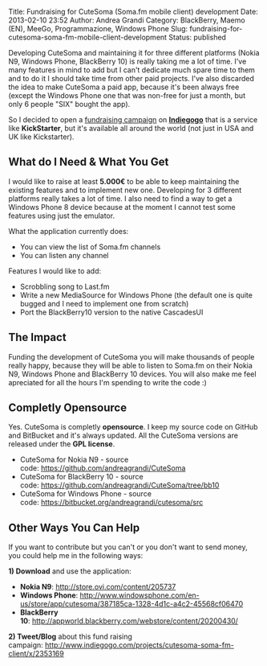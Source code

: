 Title: Fundraising for CuteSoma (Soma.fm mobile client) development
Date: 2013-02-10 23:52
Author: Andrea Grandi
Category: BlackBerry, Maemo (EN), MeeGo, Programmazione, Windows Phone
Slug: fundraising-for-cutesoma-soma-fm-mobile-client-development
Status: published

Developing CuteSoma and maintaining it for three different platforms
(Nokia N9, Windows Phone, BlackBerry 10) is really taking me a lot of
time. I've many features in mind to add but I can't dedicate much spare
time to them and to do it I should take time from other paid projects.
I've also discarded the idea to make CuteSoma a paid app, because it's
been always free (except the Windows Phone one that was non-free for
just a month, but only 6 people "SIX" bought the app).

So I decided to open a [fundraising
campaign](http://www.indiegogo.com/projects/cutesoma-soma-fm-client/x/2353169)
on
[**Indiegogo**](http://www.indiegogo.com/projects/cutesoma-soma-fm-client/x/2353169)
that is a service like **KickStarter**, but it's available all around
the world (not just in USA and UK like Kickstarter).

## What do I Need & What You Get

I would like to raise at least **5.000€** to be able to keep maintaining
the existing features and to implement new one. Developing for 3
different platforms really takes a lot of time. I also need to find a
way to get a Windows Phone 8 device because at the moment I cannot test
some features using just the emulator.

What the application currently does:

- You can view the list of Soma.fm channels
- You can listen any channel

Features I would like to add:

- Scrobbling song to Last.fm
- Write a new MediaSource for Windows Phone (the default one is quite
bugged and I need to implement one from scratch)
- Port the BlackBerry10 version to the native CascadesUI

## The Impact

Funding the development of CuteSoma you will make thousands of people
really happy, because they will be able to listen to Soma.fm on their
Nokia N9, Windows Phone and BlackBerry 10 devices. You will also make me
feel apreciated for all the hours I'm spending to write the code :)

## Completly Opensource

Yes. CuteSoma is completly **opensource**. I keep my source code on
GitHub and BitBucket and it's always updated. All the CuteSoma versions
are released under the **GPL license**.

- CuteSoma for Nokia N9 - source code: <https://github.com/andreagrandi/CuteSoma>
- CuteSoma for BlackBerry 10 - source code: <https://github.com/andreagrandi/CuteSoma/tree/bb10>
- CuteSoma for Windows Phone - source code: <https://bitbucket.org/andreagrandi/cutesoma/src>

## Other Ways You Can Help

If you want to contribute but you can't or you don't want to send money,
you could help me in the following ways:

**1) Download** and use the application:

-   **Nokia N9**: <http://store.ovi.com/content/205737>
-   **Windows Phone**: <http://www.windowsphone.com/en-us/store/app/cutesoma/387185ca-1328-4d1c-a4c2-45568cf06470>
-   **BlackBerry 10**: <http://appworld.blackberry.com/webstore/content/20200430/>

**2) Tweet/Blog** about this fund raising
campaign: <http://www.indiegogo.com/projects/cutesoma-soma-fm-client/x/2353169>
